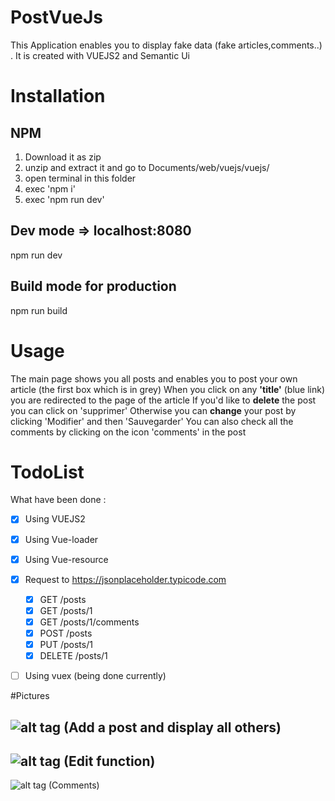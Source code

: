 # PostVueJs

This Application enables you to display fake data (fake articles,comments..) .
It is created with VUEJS2 and Semantic Ui

# Installation

## NPM
1. Download it as zip
2. unzip and extract it and go to Documents/web/vuejs/vuejs/
3. open terminal in this folder 
4. exec 'npm i'
5. exec 'npm run dev'

## Dev mode => localhost:8080
npm run dev

## Build mode for production
npm run build


# Usage 

The main page shows you all posts and enables you to post your own article (the first box which is in grey)
When you click on any **'title'** (blue link) you are redirected to the page of the article 
If you'd like to **delete** the post you can click on 'supprimer'
Otherwise you can **change** your post by clicking 'Modifier' and then 'Sauvegarder'
You can also check all the comments by clicking on the icon 'comments' in the post

# TodoList
What have been done : 
- [x] Using VUEJS2
- [x] Using Vue-loader
- [x] Using Vue-resource
- [x] Request to https://jsonplaceholder.typicode.com
  - [x] GET  /posts
  - [x] GET  /posts/1
  - [x] GET  /posts/1/comments
  - [x] POST /posts
  - [x] PUT  /posts/1
  - [x] DELETE /posts/1  
- [ ] Using vuex (being done currently)


#Pictures

![alt tag](https://github.com/TimPrd/VueJs2/blob/master/Posts.png)
(Add a post and display all others)
------------------------------------------------------------------
![alt tag](https://github.com/TimPrd/VueJs2/blob/master/Modification.png)
(Edit function)
------------------------------------------------------------------
![alt tag](https://github.com/TimPrd/VueJs2/blob/master/Commentaires.png)
(Comments)
